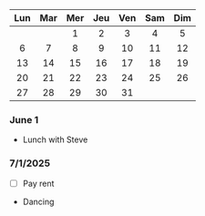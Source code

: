 |	Lun	|	Mar	|	Mer	|	Jeu	|	Ven	|	Sam	|	Dim	|
| :---: | :---: | :---: | :---: | :---: | :---: | :---: |
|		|		|	1	|	2	|	3	|	4	|	5	|
|	6	|	7	|	8	|	9	|	10	|	11	|	12	|
|	13	|	14	|	15	|	16	|	17	|	18	|	19	|
|	20	|	21	|	22	|	23	|	24	|	25	|	26	|
|	27	|	28	|	29	|	30	|	31	|		|		|

### June 1
* Lunch with Steve

### 7/1/2025
- [ ] Pay rent
* Dancing